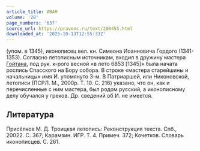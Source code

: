 ```yaml
---
article_title: ИВАН
volume: '20'
page_numbers: '637'
source_url: https://pravenc.ru/text/200455.html
downloaded_at: '2025-10-13T12:55:33Z'
---
```


(упом. в 1345), иконописец вел. кн. Симеона Иоанновича Гордого (1341-1353). Согласно летописным источникам, входил в дружину мастера [Гойтана](https://pravenc.ru/text/Гойтана.html), под рук. к-рого весной «в лето 6853 [1345]» была начата роспись Спасского на Бору собора. В строке «мастера старейшины и начальницы» имя И. упомянуто 3-м. В Патриаршей, или Никоновской, летописи (ПСРЛ. М., 2000р. Т. 10. С. 216) указано, что он, как и перечисленные с ним мастера, был родом русский, а иконописному делу обучался у греков. Др. сведений об И. не имеется.

## Литература

Присёлков М. Д. Троицкая летопись: Реконструкция текста. Спб., 20022. С. 367; Карамзин. ИГР. Т. 4. Примеч. 372; Кочетков. Словарь иконописцев. С. 261.
